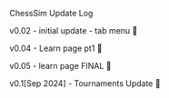 ChessSim Update Log

v0.02 - initial update - tab menu 🧻

v0.04 - Learn page pt1  🏫

v0.05 - learn page FINAL 🤑

v0.1[Sep 2024] - Tournaments Update 🥇 
